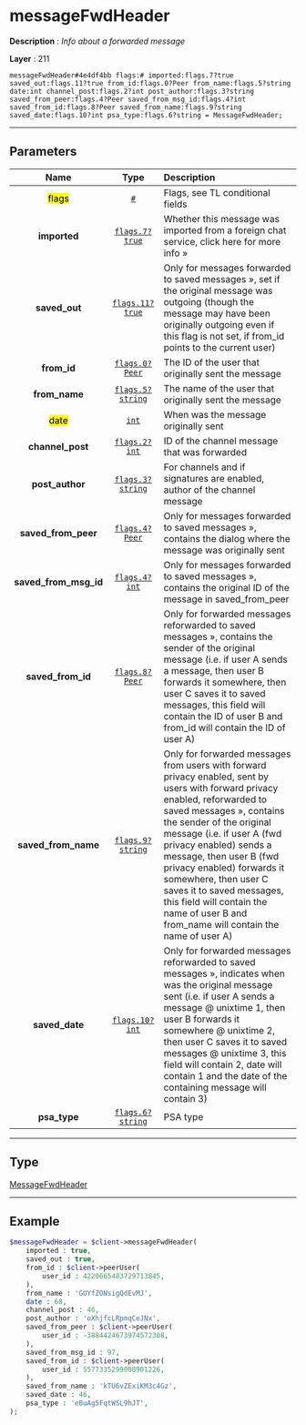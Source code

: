 # messageFwdHeader

**Description** : *Info about a forwarded message*

**Layer** : 211

```tl
messageFwdHeader#4e4df4bb flags:# imported:flags.7?true saved_out:flags.11?true from_id:flags.0?Peer from_name:flags.5?string date:int channel_post:flags.2?int post_author:flags.3?string saved_from_peer:flags.4?Peer saved_from_msg_id:flags.4?int saved_from_id:flags.8?Peer saved_from_name:flags.9?string saved_date:flags.10?int psa_type:flags.6?string = MessageFwdHeader;
```

---

## Parameters

| Name | Type | Description |
| :---: | :---: | :--- |
| <mark>flags</mark> | [`#`](type/#) | Flags, see TL conditional fields |
| **imported** | [`flags.7?true`](type/true) | Whether this message was imported from a foreign chat service, click here for more info » |
| **saved_out** | [`flags.11?true`](type/true) | Only for messages forwarded to saved messages », set if the original message was outgoing (though the message may have been originally outgoing even if this flag is not set, if from_id points to the current user) |
| **from_id** | [`flags.0?Peer`](type/Peer) | The ID of the user that originally sent the message |
| **from_name** | [`flags.5?string`](type/string) | The name of the user that originally sent the message |
| <mark>date</mark> | [`int`](type/int) | When was the message originally sent |
| **channel_post** | [`flags.2?int`](type/int) | ID of the channel message that was forwarded |
| **post_author** | [`flags.3?string`](type/string) | For channels and if signatures are enabled, author of the channel message |
| **saved_from_peer** | [`flags.4?Peer`](type/Peer) | Only for messages forwarded to saved messages », contains the dialog where the message was originally sent |
| **saved_from_msg_id** | [`flags.4?int`](type/int) | Only for messages forwarded to saved messages », contains the original ID of the message in saved_from_peer |
| **saved_from_id** | [`flags.8?Peer`](type/Peer) | Only for forwarded messages reforwarded to saved messages », contains the sender of the original message (i.e. if user A sends a message, then user B forwards it somewhere, then user C saves it to saved messages, this field will contain the ID of user B and from_id will contain the ID of user A) |
| **saved_from_name** | [`flags.9?string`](type/string) | Only for forwarded messages from users with forward privacy enabled, sent by users with forward privacy enabled, reforwarded to saved messages », contains the sender of the original message (i.e. if user A (fwd privacy enabled) sends a message, then user B (fwd privacy enabled) forwards it somewhere, then user C saves it to saved messages, this field will contain the name of user B and from_name will contain the name of user A) |
| **saved_date** | [`flags.10?int`](type/int) | Only for forwarded messages reforwarded to saved messages », indicates when was the original message sent (i.e. if user A sends a message @ unixtime 1, then user B forwards it somewhere @ unixtime 2, then user C saves it to saved messages @ unixtime 3, this field will contain 2, date will contain 1 and the date of the containing message will contain 3) |
| **psa_type** | [`flags.6?string`](type/string) | PSA type |

---

## Type

[MessageFwdHeader](type/MessageFwdHeader)

---

## Example

```php
$messageFwdHeader = $client->messageFwdHeader(
	imported : true,
	saved_out : true,
	from_id : $client->peerUser(
		user_id : 4220665483729713845,
	),
	from_name : 'GUYfZONsigQdEvMJ',
	date : 68,
	channel_post : 46,
	post_author : 'oXhjfcLRpmqCeJNx',
	saved_from_peer : $client->peerUser(
		user_id : -3884424673974572308,
	),
	saved_from_msg_id : 97,
	saved_from_id : $client->peerUser(
		user_id : 5577335299008901226,
	),
	saved_from_name : 'kTU6vZExiKM3c4Gz',
	saved_date : 46,
	psa_type : 'eBuAg5FqtWSL9hJT',
);
```